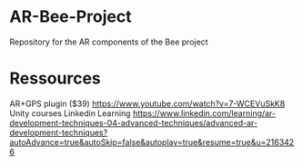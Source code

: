 # AR-Bee-Project
Repository for the AR components of the Bee project 

# Ressources
AR+GPS plugin ($39) https://www.youtube.com/watch?v=7-WCEVuSkK8
Unity courses Linkedin Learning https://www.linkedin.com/learning/ar-development-techniques-04-advanced-techniques/advanced-ar-development-techniques?autoAdvance=true&autoSkip=false&autoplay=true&resume=true&u=2163426
